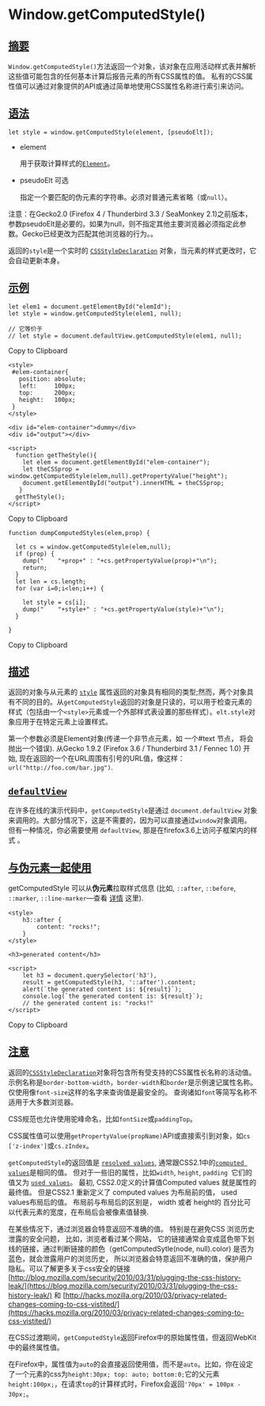 # Window.getComputedStyle()

## [摘要](https://developer.mozilla.org/zh-CN/docs/web/api/window/getcomputedstyle#摘要)

`Window.getComputedStyle()`方法返回一个对象，该对象在应用活动样式表并解析这些值可能包含的任何基本计算后报告元素的所有CSS属性的值。 私有的CSS属性值可以通过对象提供的API或通过简单地使用CSS属性名称进行索引来访问。

## [语法](https://developer.mozilla.org/zh-CN/docs/web/api/window/getcomputedstyle#语法)

```
let style = window.getComputedStyle(element, [pseudoElt]);
```

- element

   用于获取计算样式的[`Element`](https://developer.mozilla.org/zh-CN/docs/Web/API/Element)。

- pseudoElt 可选

  指定一个要匹配的伪元素的字符串。必须对普通元素省略（或`null`）。

注意：在Gecko2.0 (Firefox 4 / Thunderbird 3.3 / SeaMonkey 2.1)之前版本，参数pseudoElt是必要的。如果为null，则不指定其他主要浏览器必须指定此参数。Gecko已经更改为匹配其他浏览器的行为。。

返回的`style`是一个实时的 [`CSSStyleDeclaration`](https://developer.mozilla.org/zh-CN/docs/Web/API/CSSStyleDeclaration) 对象，当元素的样式更改时，它会自动更新本身。

## [示例](https://developer.mozilla.org/zh-CN/docs/web/api/window/getcomputedstyle#示例)

```
let elem1 = document.getElementById("elemId");
let style = window.getComputedStyle(elem1, null);

// 它等价于
// let style = document.defaultView.getComputedStyle(elem1, null);
```

Copy to Clipboard

```
<style>
 #elem-container{
   position: absolute;
   left:     100px;
   top:      200px;
   height:   100px;
 }
</style>

<div id="elem-container">dummy</div>
<div id="output"></div>

<script>
  function getTheStyle(){
    let elem = document.getElementById("elem-container");
    let theCSSprop = window.getComputedStyle(elem,null).getPropertyValue("height");
    document.getElementById("output").innerHTML = theCSSprop;
   }
  getTheStyle();
</script>
```

Copy to Clipboard

```
function dumpComputedStyles(elem,prop) {

  let cs = window.getComputedStyle(elem,null);
  if (prop) {
    dump("    "+prop+" : "+cs.getPropertyValue(prop)+"\n");
    return;
  }
  let len = cs.length;
  for (var i=0;i<len;i++) {

    let style = cs[i];
    dump("    "+style+" : "+cs.getPropertyValue(style)+"\n");
  }

}
```

Copy to Clipboard

## [描述](https://developer.mozilla.org/zh-CN/docs/web/api/window/getcomputedstyle#描述)

返回的对象与从元素的 [`style`](https://developer.mozilla.org/zh-CN/docs/orphaned/Web/API/ElementCSSInlineStyle/style) 属性返回的对象具有相同的类型;然而，两个对象具有不同的目的。从`getComputedStyle`返回的对象是只读的，可以用于检查元素的样式（包括由一个`<style>`元素或一个外部样式表设置的那些样式）。`elt.style`对象应用于在特定元素上设置样式。

第一个参数必须是Element对象(传递一个非节点元素，如 一个#text 节点， 将会抛出一个错误). 从Gecko 1.9.2  (Firefox 3.6 / Thunderbird 3.1 / Fennec 1.0) 开始, 现在返回的一个在URL周围有引号的URL值，像这样： `url("http://foo.com/bar.jpg")`.

## [`defaultView`](https://developer.mozilla.org/zh-CN/docs/web/api/window/getcomputedstyle#defaultview)

在许多在线的演示代码中，`getComputedStyle`是通过 `document.defaultView` 对象来调用的。大部分情况下，这是不需要的，因为可以直接通过`window`对象调用。但有一种情况，你必需要使用 `defaultView`, 那是在firefox3.6上访问子框架内的样式 。

## [与伪元素一起使用](https://developer.mozilla.org/zh-CN/docs/web/api/window/getcomputedstyle#与伪元素一起使用)

getComputedStyle 可以从**伪元素**拉取样式信息 (比如, `::after`, `::before`, `::marker`, `::line-marker`—查看 [详情](https://dev.w3.org/csswg/css3-content/#pseudo-elements) 这里).

```
<style>
    h3::after {
        content: "rocks!";
    }
</style>

<h3>generated content</h3>

<script>
    let h3 = document.querySelector('h3'),
    result = getComputedStyle(h3, '::after').content;
    alert(`the generated content is: ${result}`);
    console.log(`the generated content is: ${result}`);
    // the generated content is: "rocks!"
</script>
```

Copy to Clipboard

## [注意](https://developer.mozilla.org/zh-CN/docs/web/api/window/getcomputedstyle#注意)

 

返回的[`CSSStyleDeclaration`](https://developer.mozilla.org/zh-CN/docs/Web/API/CSSStyleDeclaration)对象将包含所有受支持的CSS属性长名称的活动值。示例名称是`border-bottom-width`，`border-width`和`border`是示例速记属性名称。仅使用像`font-size`这样的名字来查询值是最安全的。 查询诸如`font`等简写名称不适用于大多数浏览器。

CSS规范也允许使用驼峰命名，比如`fontSize`或`paddingTop`。

CSS属性值可以使用`getPropertyValue(propName)`API或直接索引到对象，如`cs ['z-index']`或`cs.zIndex`。

 

`getComputedStyle`的返回值是 [`resolved values`](https://developer.mozilla.org/zh-CN/docs/Web/CSS/resolved_value), 通常跟CSS2.1中的[`computed values`](https://developer.mozilla.org/zh-CN/docs/Web/CSS/computed_value)是相同的值。 但对于一些旧的属性，比如`width`, `height`, `padding `它们的值又为 [`used values`](https://developer.mozilla.org/zh-CN/docs/Web/CSS/used_value)。 最初, CSS2.0定义的计算值Computed values 就是属性的最终值。 但是CSS2.1 重新定义了 computed values 为布局前的值， used values布局后的值。 布局前与布局后的区别是， width 或者 height的 百分比可以代表元素的宽度，在布局后会被像素值替换.

在某些情况下，通过浏览器会特意返回不准确的值。 特别是在避免CSS 浏览历史泄露的安全问题， 比如，浏览者看过某个网站， 它的链接通常会变成蓝色带下划线的链接，通过判断链接的颜色（getComputedSytle(node, null).color) 是否为蓝色，就会泄露用户的浏览历史， 所以浏览器会特意返回不准确的值，保护用户隐私。可以了解更多关于css安全的链接[http://blog.mozilla.com/security/2010/03/31/plugging-the-css-history-leak/](https://blog.mozilla.com/security/2010/03/31/plugging-the-css-history-leak/) 和 [http://hacks.mozilla.org/2010/03/privacy-related-changes-coming-to-css-vistited/](https://hacks.mozilla.org/2010/03/privacy-related-changes-coming-to-css-vistited/)

在CSS过渡期间，`getComputedStyle`返回Firefox中的原始属性值，但返回WebKit中的最终属性值。

在Firefox中，属性值为`auto`的会直接返回使用值，而不是`auto`。比如，你在设定了一个元素的css为`height:30px; top: auto; bottom:0;`它的父元素`height:100px;`，在请求`top`的计算样式时，Firefox会返回`'70px' = 100px - 30px;`。

